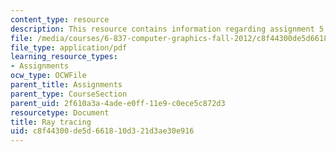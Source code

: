 ```yaml
---
content_type: resource
description: This resource contains information regarding assignment 5.
file: /media/courses/6-837-computer-graphics-fall-2012/c8f44300de5d661810d321d3ae30e916_MIT6_837F12_assn5.pdf
file_type: application/pdf
learning_resource_types:
- Assignments
ocw_type: OCWFile
parent_title: Assignments
parent_type: CourseSection
parent_uid: 2f610a3a-4ade-e0ff-11e9-c0ece5c872d3
resourcetype: Document
title: Ray tracing
uid: c8f44300-de5d-6618-10d3-21d3ae30e916
---
```

